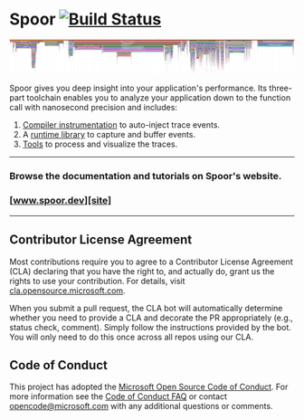 # Spoor [![Build Status][build-status-badge]][build-status]

![Wikipedia iOS app boot trace][wikipedia-trace-png]

Spoor gives you deep insight into your application's performance. Its three-part
toolchain enables you to analyze your application down to the function call with
nanosecond precision and includes:

1. [Compiler instrumentation][site-instrumentation] to auto-inject trace events.
2. A [runtime library][site-runtime] to capture and buffer events.
3. [Tools][site-postprocessing] to process and visualize the traces.

--------------------------------------------------------------------------------

### Browse the documentation and tutorials on Spoor's website.

### [www.spoor.dev][site]

--------------------------------------------------------------------------------

## Contributor License Agreement

Most contributions require you to agree to a Contributor License Agreement (CLA)
declaring that you have the right to, and actually do, grant us the rights to
use your contribution. For details, visit
[cla.opensource.microsoft.com][microsoft-cla].

When you submit a pull request, the CLA bot will automatically determine whether
you need to provide a CLA and decorate the PR appropriately (e.g., status check,
comment). Simply follow the instructions provided by the bot. You will only need
to do this once across all repos using our CLA.

## Code of Conduct

This project has adopted the
[Microsoft Open Source Code of Conduct][code-of-conduct]. For more information
see the [Code of Conduct FAQ][code-of-conduct-faq] or contact
[opencode@microsoft.com][opencode-email] with any additional questions or
comments.

[build-status-badge]: https://github.com/microsoft/spoor/actions/workflows/build-and-test.yml/badge.svg?branch=master
[build-status]: https://github.com/microsoft/spoor/actions/workflows/build-and-test.yml
[code-of-conduct-faq]: https://opensource.microsoft.com/codeofconduct/faq/
[code-of-conduct]: https://opensource.microsoft.com/codeofconduct/
[microsoft-cla]: https://cla.opensource.microsoft.com
[opencode-email]: mailto:opencode@microsoft.com
[site-instrumentation]: https://www.spoor.dev/reference/instrumentation
[site-postprocessing]: https://www.spoor.dev/reference/postprocessing
[site-runtime]: https://www.spoor.dev/reference/runtime
[site]: https://www.spoor.dev
[wikipedia-trace-png]: docs/wikipedia-ios-boot-trace.png
